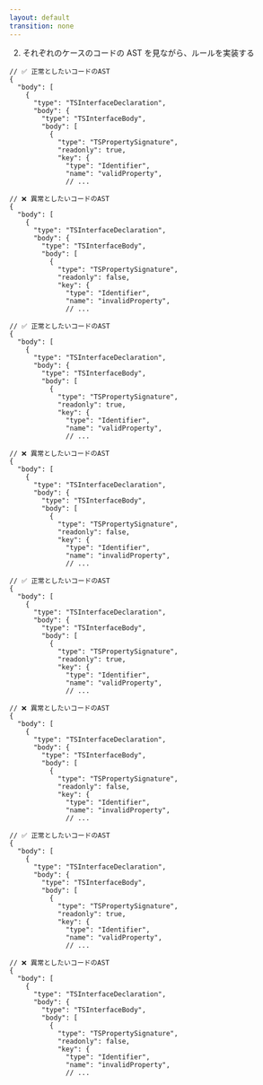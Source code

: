 ```yaml
---
layout: default
transition: none
---
```


<style scoped>
.slidev-vclick-hidden {
  display: none;
}
</style>

<div class="_bullet">

2. それぞれのケースのコードの AST を見ながら、ルールを実装する

</div>

<div v-click="[0]" class="flex justify-around">

```json{1,5}
// ✅ 正常としたいコードのAST
{
  "body": [
    {
      "type": "TSInterfaceDeclaration",
      "body": {
        "type": "TSInterfaceBody",
        "body": [
          {
            "type": "TSPropertySignature",
            "readonly": true,
            "key": {
              "type": "Identifier",
              "name": "validProperty",
              // ...
```

<div>

```json{1,5}
// ❌ 異常としたいコードのAST
{
  "body": [
    {
      "type": "TSInterfaceDeclaration",
      "body": {
        "type": "TSInterfaceBody",
        "body": [
          {
            "type": "TSPropertySignature",
            "readonly": false,
            "key": {
              "type": "Identifier",
              "name": "invalidProperty",
              // ...
```

</div>

</div>

<div v-click="[1]" class="flex justify-around">

```json{1,7}
// ✅ 正常としたいコードのAST
{
  "body": [
    {
      "type": "TSInterfaceDeclaration",
      "body": {
        "type": "TSInterfaceBody",
        "body": [
          {
            "type": "TSPropertySignature",
            "readonly": true,
            "key": {
              "type": "Identifier",
              "name": "validProperty",
              // ...
```

<div>

```json{1,7}
// ❌ 異常としたいコードのAST
{
  "body": [
    {
      "type": "TSInterfaceDeclaration",
      "body": {
        "type": "TSInterfaceBody",
        "body": [
          {
            "type": "TSPropertySignature",
            "readonly": false,
            "key": {
              "type": "Identifier",
              "name": "invalidProperty",
              // ...
```

</div>

</div>

<div v-click="[2]" class="flex justify-around">

```json{1,10}
// ✅ 正常としたいコードのAST
{
  "body": [
    {
      "type": "TSInterfaceDeclaration",
      "body": {
        "type": "TSInterfaceBody",
        "body": [
          {
            "type": "TSPropertySignature",
            "readonly": true,
            "key": {
              "type": "Identifier",
              "name": "validProperty",
              // ...
```

<div>

```json{1,10}
// ❌ 異常としたいコードのAST
{
  "body": [
    {
      "type": "TSInterfaceDeclaration",
      "body": {
        "type": "TSInterfaceBody",
        "body": [
          {
            "type": "TSPropertySignature",
            "readonly": false,
            "key": {
              "type": "Identifier",
              "name": "invalidProperty",
              // ...
```

</div>

</div>

<div v-click="3" class="flex justify-around">

```json{1,11}
// ✅ 正常としたいコードのAST
{
  "body": [
    {
      "type": "TSInterfaceDeclaration",
      "body": {
        "type": "TSInterfaceBody",
        "body": [
          {
            "type": "TSPropertySignature",
            "readonly": true,
            "key": {
              "type": "Identifier",
              "name": "validProperty",
              // ...
```

<div>

```json{1,11}
// ❌ 異常としたいコードのAST
{
  "body": [
    {
      "type": "TSInterfaceDeclaration",
      "body": {
        "type": "TSInterfaceBody",
        "body": [
          {
            "type": "TSPropertySignature",
            "readonly": false,
            "key": {
              "type": "Identifier",
              "name": "invalidProperty",
              // ...
```

</div>

</div>
